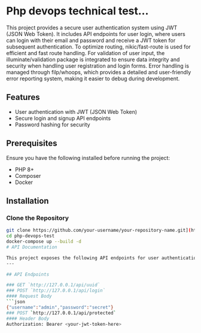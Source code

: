 # Php devops technical test...

This project provides a secure user authentication system using JWT (JSON Web Token). It includes API endpoints for user login, where users can login with their email and password and receive a JWT token for subsequent authentication.
To optimize routing, nikic/fast-route is used for efficient and fast route handling. For validation of user input, the illuminate/validation package is integrated to ensure data integrity and security when handling user registration and login forms. Error handling is managed through filp/whoops, which provides a detailed and user-friendly error reporting system, making it easier to debug during development.

## Features

- User authentication with JWT (JSON Web Token)
- Secure login and signup API endpoints
- Password hashing for security

## Prerequisites

Ensure you have the following installed before running the project:

- PHP 8+
- Composer
- Docker
## Installation

### Clone the Repository

```bash
git clone https://github.com/your-username/your-repository-name.git](https://github.com/mouhame-dali/php-devops-test.git
cd php-devops-test
docker-compose up --build -d
# API Documentation

This project exposes the following API endpoints for user authentication.
---

## API Endpoints

### GET `http://127.0.0.1/api/uuid`
### POST `http://127.0.0.1/api/login`
#### Request Body
```json
{"username":"admin","password":"secret"}
### POST `http://127.0.0.1/api/protected`
#### Header Body
Authorization: Bearer <your-jwt-token-here>

